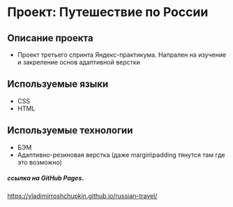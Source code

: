 # Проект: Путешествие по России

## Описание проекта
* Проект третьего спринта Яндекс-практикума. Напрален на изучение и закреление основ адаптивной верстки

## Используемые языки
* CSS
* HTML

## Используемые технологии
* БЭМ
* Адаптивно-резиновая верстка (даже margin\padding тянутся там где это возможно)

##### ссылка на GitHub Pages.
https://vladimirroshchupkin.github.io/russian-travel/